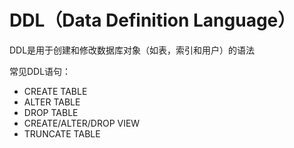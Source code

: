 # DDL（Data Definition Language）

DDL是用于创建和修改数据库对象（如表，索引和用户）的语法
 
常见DDL语句：

* CREATE TABLE
* ALTER TABLE
* DROP TABLE
* CREATE/ALTER/DROP VIEW
* TRUNCATE TABLE